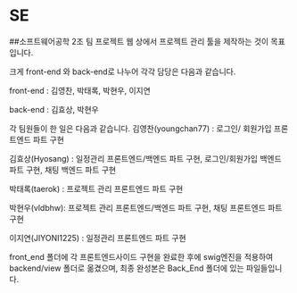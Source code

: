 # SE
##소프트웨어공학 2조 팀 프로젝트
웹 상에서 프로젝트 관리 툴을 제작하는 것이 목표입니다.

크게 front-end 와 back-end로 나누어 각각 담당은 다음과 같습니다.

front-end : 김영찬, 박태록, 박현우, 이지연

back-end : 김효상, 박현우

각 팀원들이 한 일은 다음과 같습니다.
김영찬(youngchan77) : 로그인/ 회원가입 프론트엔드 파트 구현

김효상(Hyosang) : 일정관리 프론트엔드/백엔드 파트 구현, 로그인/회원가입 백엔드 파트 구현, 채팅 백엔드 파트 구현

박태록(taerok) : 프로젝트 관리 프론트엔드 파트 구현

박현우(vldbhw): 프로젝트 관리 프론트엔드/백엔드 파트 구현, 채팅 프론트엔드 파트 구현

이지연(JIYONI1225) : 일정관리 프론트엔드 파트 구현

front_end 폴더에 각 프론트엔드사이드 구현을 완료한 후에 swig엔진을 적용하여 backend/view 폴더로 옮겼으며, 최종 완성본은 Back_End 폴더에 있는 파일들입니다.
